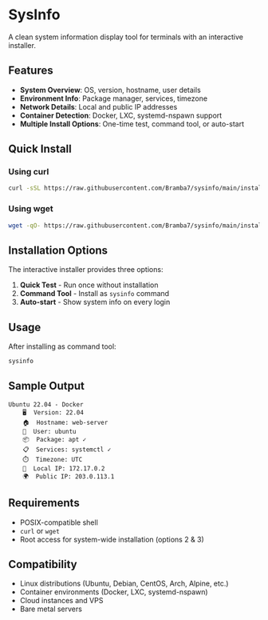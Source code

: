 # SysInfo

A clean system information display tool for terminals with an interactive installer.

## Features

- **System Overview**: OS, version, hostname, user details
- **Environment Info**: Package manager, services, timezone
- **Network Details**: Local and public IP addresses
- **Container Detection**: Docker, LXC, systemd-nspawn support
- **Multiple Install Options**: One-time test, command tool, or auto-start

## Quick Install

### Using curl
```bash
curl -sSL https://raw.githubusercontent.com/Bramba7/sysinfo/main/install-system-info.sh | sh
```

### Using wget
```bash
wget -qO- https://raw.githubusercontent.com/Bramba7/sysinfo/main/install-system-info.sh | sh
```

## Installation Options

The interactive installer provides three options:

1. **Quick Test** - Run once without installation
2. **Command Tool** - Install as `sysinfo` command
3. **Auto-start** - Show system info on every login

## Usage

After installing as command tool:
```bash
sysinfo
```

## Sample Output

```
Ubuntu 22.04 - Docker
    🖥️  Version: 22.04
    🏠  Hostname: web-server
    👤  User: ubuntu
    📦  Package: apt ✓
    📋  Services: systemctl ✓
    ⏱️  Timezone: UTC
    📍  Local IP: 172.17.0.2
    🌍  Public IP: 203.0.113.1
```

## Requirements

- POSIX-compatible shell
- `curl` or `wget`
- Root access for system-wide installation (options 2 & 3)

## Compatibility

- Linux distributions (Ubuntu, Debian, CentOS, Arch, Alpine, etc.)
- Container environments (Docker, LXC, systemd-nspawn)
- Cloud instances and VPS
- Bare metal servers
